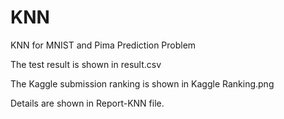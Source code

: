# KNN
KNN for MNIST and Pima Prediction Problem

The test result is shown in result.csv

The Kaggle submission ranking is shown in Kaggle Ranking.png

Details are shown in Report-KNN file.
